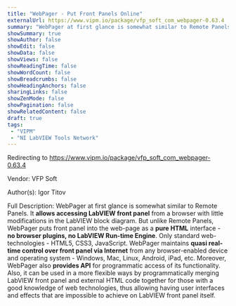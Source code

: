 ```yaml
---
title: "WebPager - Put Front Panels Online"
externalUrl: https://www.vipm.io/package/vfp_soft_com_webpager-0.63.4
summary: "WebPager at first glance is somewhat similar to Remote Panels."
showSummary: true
showAuthor: false
showEdit: false
showData: false
showViews: false
showReadingTime: false
showWordCount: false
showBreadcrumbs: false
showHeadingAnchors: false
sharingLinks: false
showZenMode: false
showPagination: false
showRelatedContent: false
draft: true
tags:
 - "VIPM"
 - "NI LabVIEW Tools Network"
---
```


Redirecting to https://www.vipm.io/package/vfp_soft_com_webpager-0.63.4

Vendor: VFP Soft

Author(s): Igor Titov
 
Full Description:
WebPager at first glance is somewhat similar to Remote Panels. It **allows accessing LabVIEW front panel** from a browser with little modifications in the LabVIEW block diagram. But unlike Remote Panels, WebPager puts front panel into the web-page as a **pure HTML** interface - **no browser plugins, no LabVIEW Run-time Engine**. Only standard web-technologies - HTML5, CSS3, JavaScript. WebPager maintains **quasi real-time control over front panel via Internet** from any browser-enabled device and operating system - Windows, Mac, Linux, Android, iPad, etc. Moreover, WebPager also **provides API** for programmatic access of its functionality. Also, it can be used in a more flexible ways by programmatically merging LabVIEW front panel and external HTML code together for those with a good knowledge of web technologies, thus allowing having user interfaces and effects that are impossible to achieve on LabVIEW front panel itself.